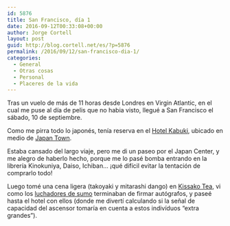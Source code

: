 ```yaml
---
id: 5876
title: San Francisco, día 1
date: 2016-09-12T00:33:08+00:00
author: Jorge Cortell
layout: post
guid: http://blog.cortell.net/es/?p=5876
permalink: /2016/09/12/san-francisco-dia-1/
categories:
  - General
  - Otras cosas
  - Personal
  - Placeres de la vida
---
```

Tras un vuelo de más de 11 horas desde Londres en Virgin Atlantic, en el cual me puse al día de pelis que no habia visto, llegué a San Francisco el sábado, 10 de septiembre.

Como me pirra todo lo japonés, tenía reserva en el [Hotel Kabuki](http://www.jdvhotels.com/hotels/california/san-francisco-hotels/hotel-kabuki/), ubicado en medio de [Japan Town](http://sfjapantown.org/).

Estaba cansado del largo viaje, pero me di un paseo por el Japan Center, y me alegro de haberlo hecho, porque me lo pasé bomba entrando en la librería Kinokuniya, Daiso, Ichiban&#8230; ¡qué difícil evitar la tentación de comprarlo todo!

Luego tomé una cena ligera (takoyaki y mitarashi dango) en [Kissako Tea](http://sfkissako.com/Buy_Ippodo_Teas.html), vi como los [luchadores de sumo](http://sfjapantown.org/events/sumo-champions-exhibition/) terminaban de firmar autógrafos, y paseé hasta el hotel con ellos (donde me divertí calculando si la señal de capacidad del ascensor tomaría en cuenta a estos indivíduos &#8220;extra grandes&#8221;).